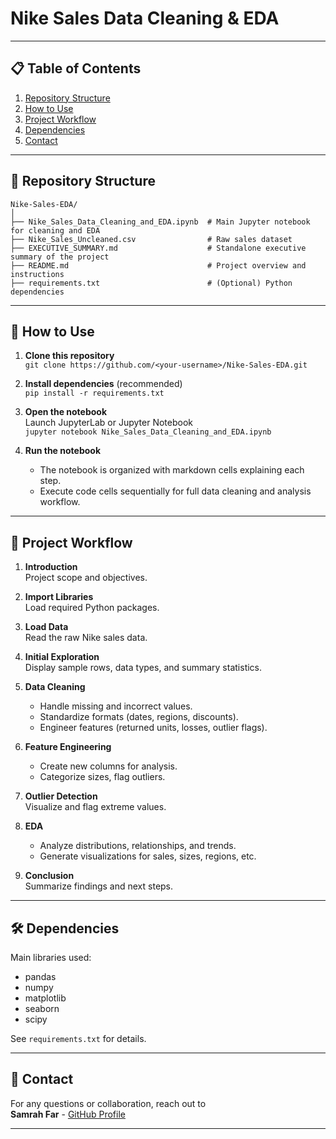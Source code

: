 # Nike Sales Data Cleaning & EDA

---

## 📋 Table of Contents
1. [Repository Structure](#repository-structure)
2. [How to Use](#how-to-use)
3. [Project Workflow](#project-workflow)
4. [Dependencies](#dependencies)
5. [Contact](#contact)

---

## 📁 Repository Structure

```
Nike-Sales-EDA/
│
├── Nike_Sales_Data_Cleaning_and_EDA.ipynb  # Main Jupyter notebook for cleaning and EDA
├── Nike_Sales_Uncleaned.csv                # Raw sales dataset
├── EXECUTIVE_SUMMARY.md                    # Standalone executive summary of the project
├── README.md                               # Project overview and instructions
├── requirements.txt                        # (Optional) Python dependencies

```

---

## 🚀 How to Use

1. **Clone this repository**  
   `git clone https://github.com/<your-username>/Nike-Sales-EDA.git`

2. **Install dependencies** (recommended)  
   `pip install -r requirements.txt`

3. **Open the notebook**  
   Launch JupyterLab or Jupyter Notebook  
   `jupyter notebook Nike_Sales_Data_Cleaning_and_EDA.ipynb`

4. **Run the notebook**  
   - The notebook is organized with markdown cells explaining each step.
   - Execute code cells sequentially for full data cleaning and analysis workflow.

---

## 🔄 Project Workflow

1. **Introduction**  
   Project scope and objectives.

2. **Import Libraries**  
   Load required Python packages.

3. **Load Data**  
   Read the raw Nike sales data.

4. **Initial Exploration**  
   Display sample rows, data types, and summary statistics.

5. **Data Cleaning**  
   - Handle missing and incorrect values.
   - Standardize formats (dates, regions, discounts).
   - Engineer features (returned units, losses, outlier flags).

6. **Feature Engineering**  
   - Create new columns for analysis.
   - Categorize sizes, flag outliers.

7. **Outlier Detection**  
   Visualize and flag extreme values.

8. **EDA**  
   - Analyze distributions, relationships, and trends.
   - Generate visualizations for sales, sizes, regions, etc.

9. **Conclusion**  
   Summarize findings and next steps.

---

## 🛠️ Dependencies

Main libraries used:
- pandas
- numpy
- matplotlib
- seaborn
- scipy

See `requirements.txt` for details.

---

## 📧 Contact

For any questions or collaboration, reach out to  
**Samrah Far** - [GitHub Profile](https://github.com/SamrahFar)

---
